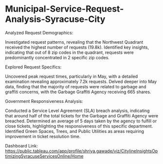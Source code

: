 # Municipal-Service-Request-Analysis-Syracuse-City

Analyzed Request Demographics:

Investigated request patterns, revealing that the Northwest Quadrant received the highest number of requests (19.8k).
Identified key insights, indicating that out of 8 zip codes in the quadrant, requests were predominantly concentrated in 2 specific zip codes.

Explored Request Specifics:

Uncovered peak request times, particularly in May, with a detailed examination revealing approximately 7.2k requests.
Delved deeper into May data, finding that the majority of requests were related to garbage and graffiti concerns, with the Garbage Graffiti Agency receiving 665 shares.

Government Responsiveness Analysis:

Conducted a Service Level Agreement (SLA) breach analysis, indicating that around half of the total tickets for the Garbage and Graffiti Agency were breached.
Determined an average of 5 days taken by the agency to fulfill or close tickets, highlighting the responsiveness of this specific department.
Identified Green Spaces, Trees, and Public Utilities as areas requiring improvement in ticket resolution time.

Dashboard Link: https://public.tableau.com/app/profile/shriya.gawade/viz/CitylineInsightsOptimizingSyracuseServicesOnline/Home
